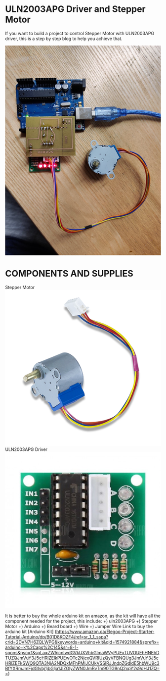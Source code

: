 
# ULN2003APG Driver and Stepper Motor 

If you want to build a project to control Stepper Motor with ULN2003APG driver, this is a step by step blog to help you achieve that.

<img src ="Documentation/Project picture/pcb_complete.jpg" alt="image of connected hcr-s04"><br>



# COMPONENTS AND SUPPLIES

Stepper Motor
<img src ="Documentation/Stepper_Motor_obl_600__73570.1448057593.1280.1280.png" alt="image of connected hcr-s04"><br>
ULN2003APG Driver
<img src ="Documentation/Driver board ULN2003 -550x550.jpg" alt="image of connected hcr-s04"><br>

It is better to buy the whole arduino kit on amazon, as the kit will have all the component needed for the project, this include:
+) uln2003APG
+) Stepper Motor
+) Arduino 
+) Beard board
+) Wire
+) Jumper Wire
Link to buy the arduino kit [Arduino Kit] (https://www.amazon.ca/Elegoo-Project-Starter-Tutorial-Arduino/dp/B01D8KOZF4/ref=sr_1_1_sspa?crid=2DVN7H6ZQLWPG&keywords=arduino+kit&qid=1574921884&sprefix=arduino+k%2Caps%2C145&sr=8-1-spons&psc=1&spLa=ZW5jcnlwdGVkUXVhbGlmaWVyPUExTUVOUEhHNEhDTUZQJmVuY3J5cHRlZElkPUEwOTc2NjcxQVRIUzQyVFBNQUg3JmVuY3J5cHRlZEFkSWQ9QTA3NjA2NDQxMFhPMlJCUkVSSlRJJndpZGdldE5hbWU9c3BfYXRmJmFjdGlvbj1jbGlja1JlZGlyZWN0JmRvTm90TG9nQ2xpY2s9dHJ1ZQ==)
